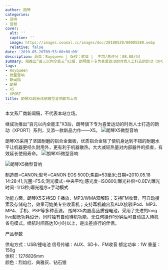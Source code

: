 ```yaml
---
author: 朗琴
categories:
- 音响
- 音频
cover:
  alt: ''
  caption: ''
  image: https://images.soomal.cc/images/doc/20100520/00005580.webp
  relative: false
date: '2010-05-20T09:53:00+08:00'
description: 源自：Royqueen | 版权：转载 |  平均/总评分：08.80/44
summary: 继推出“百元以内全能王”X3后，朗琴旗下专为喜爱运动的时尚人士打造的韵动（XPORT）系列又添一款新品力作――X5。朗琴X5采用了坚固耐磨的铝合金面板，优质铝合金除了使机身达到不错的耐磨水平让机器更经久耐用外，更有利于机器散热。大大减轻热量对内部器件的损害，有效延长使用寿命。功能方面，朗琴X5支持SD卡播放，MP3/WMA双解码；支持FM收音，可自动搜索及存储电台，效果可媲美专业收音机；支持耳机输出及AUX接驳……
tags:
- Royqueen
- 微型音响
- 新闻稿
- 朗琴
- X5
- XPORT
title: 朗琴X5超长续航微型音响即将上市
---
```


本文系厂商新闻稿，不代表本站立场。



继成功推出“百元以内全能王”X3后，朗琴旗下专为喜爱运动的时尚人士打造的韵动（XPORT）系列，又添一款新品力作――X5。
![朗琴X5微型音响](https://images.soomal.cc/images/doc/20100520/00005579.webp)




朗琴X5采用了坚固耐磨的铝合金面板，优质铝合金除了使机身达到不错的耐磨水平让机器更经久耐用外，更有利于机器散热。大大减轻热量对内部器件的损害，有效延长使用寿命。
![朗琴X5微型音响](https://images.soomal.cc/images/doc/20100520/00005580.webp)




![朗琴X5微型音响](https://images.soomal.cc/images/doc/20100520/00005581.webp)

制造商=CANON;型号=CANON EOS 500D;焦距=53毫米;日期=2010.05.18 14:28:41;光圈=F5.6;测光模式=中央平均;感光度=ISO800;曝光补偿=0.0EV;曝光时间=1/13秒;曝光程序=手动模式


功能方面，朗琴X5支持SD卡播放，MP3/WMA双解码；支持FM收音，可自动搜索及存储电台，效果可媲美专业收音机；支持耳机输出及AUX接驳iPod、MP3、MP4、手机、PSP等多种音源。
朗琴X5内置高品质锂电池，采用了先进的long live超低功耗设计，同时独有自动待机功能，无任何操作1分钟后可自动进入待机省电模式。续航时间高达10小时以上，是出差旅行的伴侣。

产品参数

供电方式：USB/锂电池
  信号传输：AUX、SD卡、FM收音
额定功率：1W
重量：150g  
体积：127*68*26mm  
颜色：烈焰红、典雅灰、钻石银